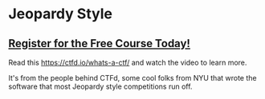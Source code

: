 # Jeopardy Style
##  [Register for the Free Course Today!](https://www.roppers.org/courses/ctf)
Read this <https://ctfd.io/whats-a-ctf/> and watch the video to learn more.

It's from the people behind CTFd, some cool folks from NYU that wrote the software that most Jeopardy style competitions run off.
